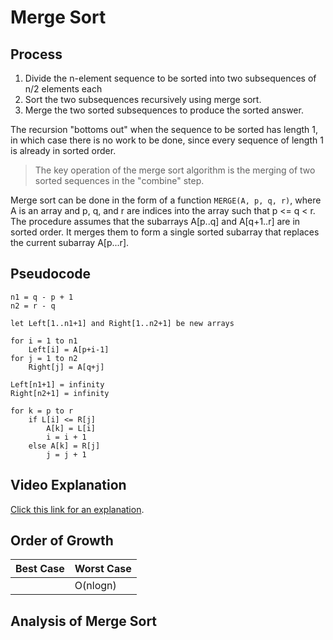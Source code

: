 # Merge Sort

## Process
1. Divide the n-element sequence to be sorted into two subsequences of n/2 elements each
2. Sort the two subsequences recursively using merge sort.
3. Merge the two sorted subsequences to produce the sorted answer.

The recursion "bottoms out" when the sequence to be sorted has length 1, in which case there is no work to be done, since every sequence of length 1 is already in sorted order.

> The key operation of the merge sort algorithm is the merging of two sorted sequences in the "combine" step.

Merge sort can be done in the form of a function `MERGE(A, p, q, r)`, where A is an array and p, q, and r are indices into the array such that p <= q < r. The procedure assumes that the subarrays A[p..q] and A[q+1..r] are in sorted order. It merges them to form a single sorted subarray that replaces the current subarray A[p...r].

## Pseudocode
```
n1 = q - p + 1
n2 = r - q

let Left[1..n1+1] and Right[1..n2+1] be new arrays

for i = 1 to n1
	Left[i] = A[p+i-1]
for j = 1 to n2
	Right[j] = A[q+j]

Left[n1+1] = infinity
Right[n2+1] = infinity

for k = p to r
	if L[i] <= R[j]
		A[k] = L[i]
		i = i + 1
	else A[k] = R[j]	
		j = j + 1
```

## Video Explanation
[Click this link for an explanation](https://youtu.be/4VqmGXwpLqc).

## Order of Growth
| Best Case | Worst Case|
|---|---|
| | O(nlogn)|

## Analysis of Merge Sort

